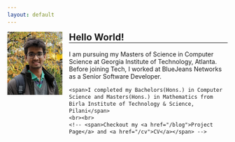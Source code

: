 ```yaml
---
layout: default
---
```


<img src="images/me.jpeg" style="width:25%; float:left;" >
<section style=" float:left; width:72%; padding-left:3%; ">
    <h1 style="margin-top:0; border-bottom: 1px solid #000;">Hello  World!</h1>
    <span>I am pursuing my Masters of Science in Computer Science at Georgia Institute of Technology, Atlanta. Before joining Tech, I worked at BlueJeans Networks as a Senior Software Developer.</span>

    <span>I completed my Bachelors(Hons.) in Computer Science and Masters(Hons.) in Mathematics from Birla Institute of Technology & Science, Pilani</span>
    <br><br>
    <!-- <span>Checkout my <a href="/blog">Project Page</a> and <a href="/cv">CV</a></span> -->
</section>

